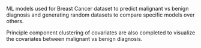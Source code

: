 ML models used for Breast Cancer dataset to predict malignant vs benign diagnosis and generating random datasets to compare specific models over others.

Principle component clustering of covariates are also completed to visualize the covariates between malignant vs benign diagnosis.
